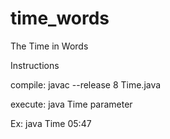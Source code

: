 # time_words
The Time in Words

Instructions

compile: javac --release 8 Time.java

execute: java Time parameter

Ex: java Time 05:47
